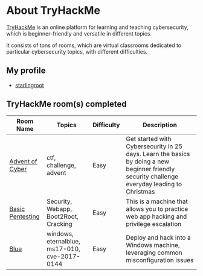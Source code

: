 # About TryHackMe

[TryHackMe](https://tryhackme.com/) is an online platform for learning and teaching cybersecurity, which is beginner-friendly and versatile in different topics.

It consists of tons of rooms, which are virtual classrooms dedicated to particular cybersecurity topics, with different difficulties.

## My profile

- [starlingroot](https://tryhackme.com/p/starlingroot)

## TryHackMe room(s) completed

| Room Name                                                                                       | Topics                                          | Difficulty   | Description                                                                                                         |
| ----------------------------------------------------------------------------------------------- | ----------------------------------------------- | ------------ | ------------------------------------------------------------------------------------------------------------------- |
| [Advent of Cyber](https://medium.com/@itasahobby/tryhackme-walkthrough-advent-of-cyber-e7cfe0453224)      | ctf, challenge, advent                | Easy         | Get started with Cybersecurity in 25 days. Learn the basics by doing a new beginner friendly security challenge everyday leading to Christmas                                                                                      |
| [Basic Pentesting](https://www.secjuice.com/write-up-02-tryhackme-basic-pentesting/)                      | Security, Webapp, Boot2Root, Cracking                          | Easy         | This is a machine that allows you to practice web app hacking and privilege escalation                                               |
| [Blue](https://medium.com/@ratiros01/tryhackme-blue-dc8b97351248)                           | windows, eternalblue, ms17-010, cve-2017-0144                         | Easy         | Deploy and hack into a Windows machine, leveraging common misconfiguration issues                                                                                           |
